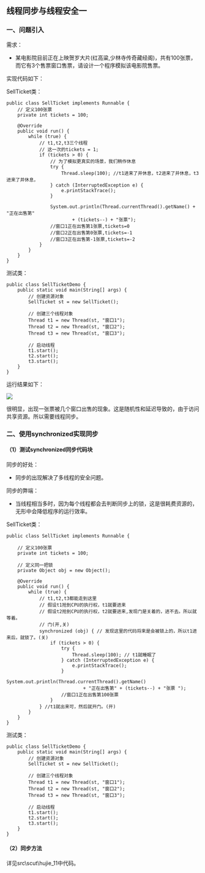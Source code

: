 ## 线程同步与线程安全一 ##

### 一、问题引入 ###
需求：

* 某电影院目前正在上映贺岁大片(红高粱,少林寺传奇藏经阁)，共有100张票，而它有3个售票窗口售票，请设计一个程序模拟该电影院售票。

实现代码如下：

SellTicket类：

	public class SellTicket implements Runnable {
		// 定义100张票
		private int tickets = 100;
		
		@Override
		public void run() {
			while (true) {
				// t1,t2,t3三个线程
				// 这一次的tickets = 1;
				if (tickets > 0) {
					// 为了模拟更真实的场景，我们稍作休息
					try {
						Thread.sleep(100); //t1进来了并休息，t2进来了并休息，t3进来了并休息，
					} catch (InterruptedException e) {
						e.printStackTrace();
					}
	
					System.out.println(Thread.currentThread().getName() + "正在出售第"
							+ (tickets--) + "张票");
					//窗口1正在出售第1张票,tickets=0
					//窗口2正在出售第0张票,tickets=-1
					//窗口3正在出售第-1张票,tickets=-2
				}
			}
		}
	}

测试类：

	public class SellTicketDemo {
		public static void main(String[] args) {
			// 创建资源对象
			SellTicket st = new SellTicket();
	
			// 创建三个线程对象
			Thread t1 = new Thread(st, "窗口1");
			Thread t2 = new Thread(st, "窗口2");
			Thread t3 = new Thread(st, "窗口3");
	
			// 启动线程
			t1.start();
			t2.start();
			t3.start();
		}
	}

运行结果如下：

![](https://i.imgur.com/VSTxmcd.png)

很明显，出现一张票被几个窗口出售的现象。这是随机性和延迟导致的，由于访问共享资源。所以需要线程同步。


### 二、使用synchronized实现同步 ###

#### （1）测试synchronized同步代码块 ####
同步的好处：

* 同步的出现解决了多线程的安全问题。

同步的弊端：

* 当线程相当多时，因为每个线程都会去判断同步上的锁，这是很耗费资源的，无形中会降低程序的运行效率。

SellTicket类：

	public class SellTicket implements Runnable {
	
		// 定义100张票
		private int tickets = 100;
	
		// 定义同一把锁
		private Object obj = new Object();
	
		@Override
		public void run() {
			while (true) {
				// t1,t2,t3都能走到这里
				// 假设t1抢到CPU的执行权，t1就要进来
				// 假设t2抢到CPU的执行权，t2就要进来,发现门是关着的，进不去。所以就等着。
				// 门(开,关)
				synchronized (obj) { // 发现这里的代码将来是会被锁上的，所以t1进来后，就锁了。(关)
					if (tickets > 0) {
						try {
							Thread.sleep(100); // t1就睡眠了
						} catch (InterruptedException e) {
							e.printStackTrace();
						}
						System.out.println(Thread.currentThread().getName()
								+ "正在出售第" + (tickets--) + "张票 ");
						//窗口1正在出售第100张票
					}
				} //t1就出来可，然后就开门。(开)
			}
		}
	}

测试类：

	public class SellTicketDemo {
		public static void main(String[] args) {
			// 创建资源对象
			SellTicket st = new SellTicket();
	
			// 创建三个线程对象
			Thread t1 = new Thread(st, "窗口1");
			Thread t2 = new Thread(st, "窗口2");
			Thread t3 = new Thread(st, "窗口3");
	
			// 启动线程
			t1.start();
			t2.start();
			t3.start();
		}
	}

#### （2）同步方法 ####
详见src\scut\hujie_11中代码。